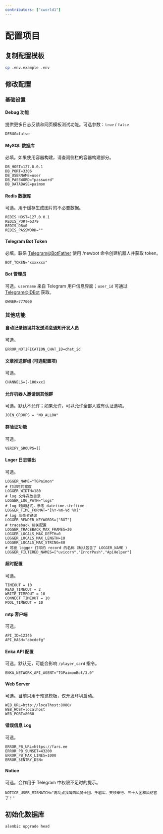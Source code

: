 ```yaml
---
contributors: ["cworld1"]
---
```


# 配置项目

## 复制配置模板

```bash
cp .env.example .env
```

## 修改配置

### 基础设置

#### Debug 功能

提供更多日志反馈和网页模板测试功能。可选参数：`true` / `false`

```dotenv
DEBUG=false
```

#### MySQL 数据库

必填。如果使用容器构建，请查阅侧栏的容器构建部分。

```dotenv
DB_HOST=127.0.0.1
DB_PORT=3306
DB_USERNAME=user
DB_PASSWORD="password"
DB_DATABASE=paimon
```

#### Redis 数据库

可选。用于缓存生成图片的不必要数据。

```dotenv
REDIS_HOST=127.0.0.1
REDIS_PORT=6379
REDIS_DB=0
REDIS_PASSWORD=""
```

#### Telegram Bot Token

必填。联系 [Telegram@BotFather](https://t.me/BotFather) 使用 /newbot 命令创建机器人并获取 token。

```dotenv
BOT_TOKEN="xxxxxxx"
```

#### Bot 管理员

可选。`username` 来自 Telegram 用户信息界面；`user_id` 可通过 [Telegram@IDBot](https://t.me/username_to_id_bot) 获取。

```dotenv
OWNER=777000
```

### 其他功能

#### 自动记录错误并发送消息通知开发人员

可选。

```dotenv
ERROR_NOTIFICATION_CHAT_ID=chat_id
```

#### 文章推送群组 (可选配置项)

可选。

```dotenv
CHANNELS=[-100xxx]
```

#### 允许机器人邀请到其他群

可选。默认不允许；如果允许，可以允许全部人或有认证选项。

```dotenv
JOIN_GROUPS = "NO_ALLOW"
```

#### 群验证功能

可选。

```dotenv
VERIFY_GROUPS=[]
```

#### Loger 日志输出

可选。

```dotenv
LOGGER_NAME="TGPaimon"
# 打印时的宽度
LOGGER_WIDTH=180
# log 文件存放目录
LOGGER_LOG_PATH="logs"
# log 时间格式，参考 datetime.strftime
LOGGER_TIME_FORMAT="[%Y-%m-%d %X]"
# log 高亮关键词
LOGGER_RENDER_KEYWORDS=["BOT"]
# traceback 相关配置
LOGGER_TRACEBACK_MAX_FRAMES=20
LOGGER_LOCALS_MAX_DEPTH=0
LOGGER_LOCALS_MAX_LENGTH=10
LOGGER_LOCALS_MAX_STRING=80
# 可被 logger 打印的 record 的名称（默认包含了 LOGGER_NAME ）
LOGGER_FILTERED_NAMES=["uvicorn","ErrorPush","ApiHelper"]
```

#### 超时配置

可选。

```dotenv
TIMEOUT = 10
READ_TIMEOUT = 2
WRITE_TIMEOUT = 10
CONNECT_TIMEOUT = 10
POOL_TIMEOUT = 10
```

#### mtp 客户端

可选。

```dotenv
API_ID=12345
API_HASH="abcdefg"
```

#### Enka API 配置

可选。默认无，可能会影响 `/player_card` 指令。

```dotenv
ENKA_NETWORK_API_AGENT="TGPaimonBot/3.0"
```

#### Web Server

可选。目前只用于预览模板，仅开发环境启动。

```dotenv
WEB_URL=http://localhost:8080/
WEB_HOST=localhost
WEB_PORT=8080
```

#### 错误信息 Log

可选。

```dotenv
ERROR_PB_URL=https://fars.ee
ERROR_PB_SUNSET=43200
ERROR_PB_MAX_LINES=1000
ERROR_SENTRY_DSN=
```

#### Notice

可选。会作用于 Telegram 中权限不足时的提示。

```dotenv
NOTICE_USER_MISMATCH="再乱点我叫西风骑士团、千岩军、天领奉行、三十人团和风纪官了！"
```

## 初始化数据库

```bash
alembic upgrade head
```
